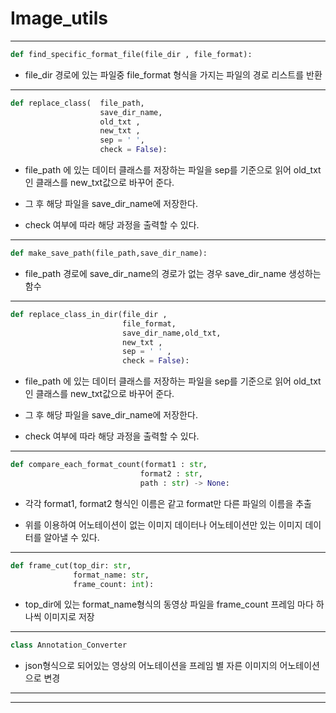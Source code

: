 # Image_utils

---



```python
def find_specific_format_file(file_dir , file_format):
```

- file_dir 경로에 있는 파일중 file_format 형식을 가지는 파일의 경로 리스트를 반환

---



```python
def replace_class(  file_path, 
                    save_dir_name, 
                    old_txt ,
                    new_txt , 
                    sep = ' ',
                    check = False):
```

- file_path 에 있는 데이터 클래스를 저장하는 파일을 sep를 기준으로 읽어 old_txt 인 클래스를 new_txt값으로 바꾸어 준다.

- 그 후 해당 파일을 save_dir_name에 저장한다.

- check 여부에 따라 해당 과정을 출력할 수 있다.

---



```python
def make_save_path(file_path,save_dir_name):
```

- file_path 경로에 save_dir_name의 경로가 없는 경우  save_dir_name 생성하는 함수

---



```python
def replace_class_in_dir(file_dir ,
                         file_format,
                         save_dir_name,old_txt, 
                         new_txt , 
                         sep = ' ' , 
                         check = False):
```

- file_path 에 있는 데이터 클래스를 저장하는 파일을 sep를 기준으로 읽어 old_txt 인 클래스를 new_txt값으로 바꾸어 준다.

- 그 후 해당 파일을 save_dir_name에 저장한다.

- check 여부에 따라 해당 과정을 출력할 수 있다.

----

```python
def compare_each_format_count(format1 : str,
                             format2 : str,
                             path : str) -> None:
```

- 각각 format1, format2 형식인 이름은 같고 format만 다른 파일의 이름을 추출

- 위를 이용하여 어노테이션이 없는 이미지 데이터나 어노테이션만 있는 이미지 데이터를 알아낼 수 있다. 

---



```python
def frame_cut(top_dir: str,
              format_name: str,
              frame_count: int):
```

- top_dir에 있는 format_name형식의 동영상 파일을 frame_count 프레임 마다 하나씩 이미지로 저장 

---



```python
class Annotation_Converter
```

- json형식으로 되어있는 영상의 어노테이션을 프레임 별 자른 이미지의 어노테이션으로 변경

---

---


